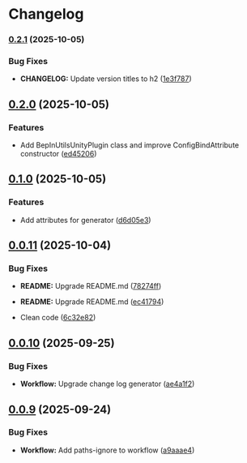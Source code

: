 # Changelog

### [0.2.1](https://github.com/T2PeNBiX99wcoxKv3A4g/BepinEx-Utils/compare/v0.2.0...v0.2.1) (2025-10-05)

### Bug Fixes

* **CHANGELOG:** Update version titles to h2 ([1e3f787](https://github.com/T2PeNBiX99wcoxKv3A4g/BepinEx-Utils/commit/1e3f787c84419ae35f8fe7d33f5c97d0184738d0))

## [0.2.0](https://github.com/T2PeNBiX99wcoxKv3A4g/BepinEx-Utils/compare/v0.1.0...v0.2.0) (2025-10-05)

### Features

* Add BepInUtilsUnityPlugin class and improve ConfigBindAttribute constructor ([ed45206](https://github.com/T2PeNBiX99wcoxKv3A4g/BepinEx-Utils/commit/ed45206c76ec7ff43842d01500bbe4edc9d3770f))

## [0.1.0](https://github.com/T2PeNBiX99wcoxKv3A4g/BepinEx-Utils/compare/v0.0.11...v0.1.0) (2025-10-05)

### Features

* Add attributes for generator ([d6d05e3](https://github.com/T2PeNBiX99wcoxKv3A4g/BepinEx-Utils/commit/d6d05e3c76a761fe28be76c96d218ce6c0b14d11))

## [0.0.11](https://github.com/T2PeNBiX99wcoxKv3A4g/BepinEx-Utils/compare/v0.0.10...v0.0.11) (2025-10-04)

### Bug Fixes

* **README:** Upgrade README.md ([78274ff](https://github.com/T2PeNBiX99wcoxKv3A4g/BepinEx-Utils/commit/78274ffbf7ffc5aecb3890e37b1fdbbbdf46582f))

* **README:** Upgrade README.md ([ec41794](https://github.com/T2PeNBiX99wcoxKv3A4g/BepinEx-Utils/commit/ec417946a258a98110ef85ba7cb1df38d5afb145))

* Clean code ([6c32e82](https://github.com/T2PeNBiX99wcoxKv3A4g/BepinEx-Utils/commit/6c32e8217b7fa5aaed90f8be725872f460dda699))

## [0.0.10](https://github.com/T2PeNBiX99wcoxKv3A4g/BepinEx-Utils/compare/v0.0.9...v0.0.10) (2025-09-25)

### Bug Fixes

* **Workflow:** Upgrade change log generator ([ae4a1f2](https://github.com/T2PeNBiX99wcoxKv3A4g/BepinEx-Utils/commit/ae4a1f27d6f8066e6fe9d73357a4f02b3d5bfd84))

## [0.0.9](https://github.com/T2PeNBiX99wcoxKv3A4g/BepinEx-Utils/compare/v0.0.8...v0.0.9) (2025-09-24)

### Bug Fixes

* **Workflow:** Add paths-ignore to workflow ([a9aaae4](https://github.com/T2PeNBiX99wcoxKv3A4g/BepinEx-Utils/commit/a9aaae45d15b117040937560b737e28342e59937))
